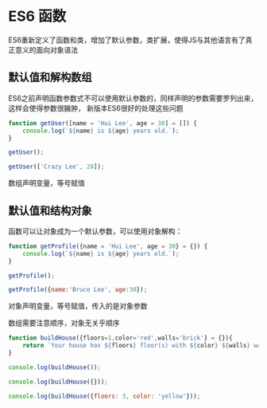 # ES6 函数

ES6重新定义了函数和类，增加了默认参数，类扩展，使得JS与其他语言有了真正意义的面向对象语法

## 默认值和解构数组

ES6之前声明函数参数式不可以使用默认参数的，同样声明的参数需要罗列出来，这样会使得参数很臃肿，
新版本ES6很好的处理这些问题

```js
function getUser([name = 'Hui Lee', age = 30] = []) {
    console.log(`${name} is ${age} years old.`);
}

getUser();

getUser(['Crazy Lee', 28]);
```

数组声明变量，等号赋值

## 默认值和结构对象

函数可以让对象成为一个默认参数，可以使用对象解构：

```js
function getProfile({name = 'Hui Lee', age = 30} = {}) {
    console.log(`${name} is ${age} years old.`);
}

getProfile();

getProfile({name:'Bruce Lee', age:30});
```
对象声明变量，等号赋值，传入的是对象参数

数组需要注意顺序，对象无关乎顺序

```js
function buildHouse({floors=1,color='red',walls='brick'} = {}){
    return `Your house has ${floors} floor(s) with ${color} ${walls} walls.`;
}

console.log(buildHouse());

console.log(buildHouse({}));

console.log(buildHouse({floors: 3, color: 'yellow'}));
```

